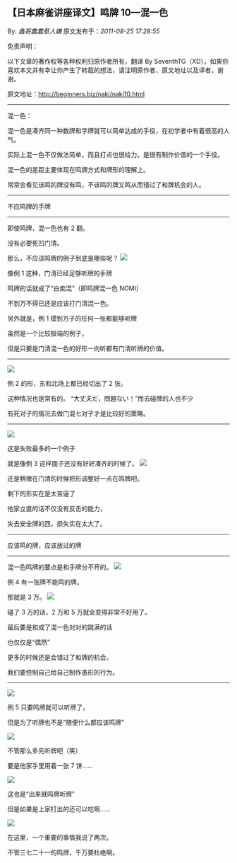 ## 【日本麻雀讲座译文】鸣牌 10—混一色

By: _鑫哥蠢蠢惹人嫌_ 原文发布于：_2011-08-25 17:28:55_

免责声明：

以下文章的著作权等各种权利归原作者所有，翻译 By
SeventhTG（XD）。如果你喜欢本文并有幸让你产生了转载的想法，请注明原作者、原文地址以及译者，谢谢。

原文地址：http://beginners.biz/naki/naki10.html

---

混一色：

混一色是凑齐同一种数牌和字牌就可以简单达成的手役，在初学者中有着很高的人气。

实际上混一色不仅做法简单，而且打点也很给力。是很有制作价值的一个手役。

混一色的差距主要体现在鸣牌方式和牌形的理解上。

常常会看见该鸣的牌没有鸣，不该鸣的牌又鸣从而错过了和牌机会的人。

---

不应鸣牌的手牌

---

即使鸣牌，混一色也有 2 翻。

没有必要死凹门清。

那么，不应该鸣牌的例子到底是哪些呢？
![](http://s7.sinaimg.cn/middle/7f78b76fgab4e694c9086&690)

像例 1 这种，门清已经足够听牌的手牌

鸣牌的话就成了“白痴混”（即鸣牌混一色 NOMI）

不到万不得已还是应该打门清混一色。

另外就是，例 1 摸到万子的任何一张都能够听牌

虽然是一个比较极端的例子，

但是只要是门清混一色的好形一向听都有门清听牌的价值。

---

![](http://s3.sinaimg.cn/middle/7f78b76fxab512384cc02&690)

例 2 的形，东和北场上都已经切出了 2 张。

这种情况也是常有的。
“大丈夫だ，問題ない！”而去碰牌的人也不少

有死对子的情况去做门混七对子才是比较好的策略。

---

![](http://s6.sinaimg.cn/middle/7f78b76fxab5132a781f5&690)

这是失败最多的一个例子

就是像例 3 这样面子还没有好好凑齐的时候了。
![](http://s13.sinaimg.cn/middle/7f78b76fxab513b4db46c&690)

还是稍微在门清的时候把形调整好一点在鸣牌吧。

剩下的形实在是太苦逼了

他家立直的话不仅没有反击的能力，

失去安全牌的西，损失实在太大了。

---

应该鸣的牌，应该放过的牌

---

混一色鸣牌的要点是和手牌分不开的。
![](http://s4.sinaimg.cn/middle/7f78b76fxab514784caf3&690)

例 4 有一张牌不能鸣的牌。

那就是 3 万。
![](http://s6.sinaimg.cn/middle/7f78b76fxab514b677085&690)

碰了 3 万的话，2 万和 5 万就会变得非常不好用了。

最后要是和成了混一色对对的跳满的话

也仅仅是“偶然”

更多的时候还是会错过了和牌的机会。

我们要控制自己给自己制作愚形的行为。

---

![](http://s15.sinaimg.cn/middle/7f78b76fxab5155f0ec1e&690)

例 5 只要鸣牌就可以听牌了，

但是为了听牌也不是“随便什么都应该鸣牌”

![](http://s12.sinaimg.cn/middle/7f78b76fxab515d71875b&690)

不管那么多先听牌吧（笑）

要是他家手里用着一张 7 饼……

![](http://s10.sinaimg.cn/middle/7f78b76fxab51606335e9&690)

这也是“出来就鸣牌听牌”

但是如果是上家打出的还可以吃啊……

![](http://s4.sinaimg.cn/middle/7f78b76fxab51674d03a3&690)

在这里，一个重要的事情我说了两次。

不管三七二十一的鸣牌，千万要杜绝啊。

